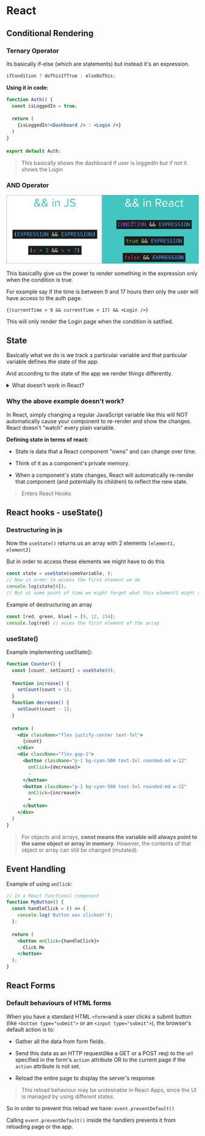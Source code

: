 # React 

## Conditional Rendering

### Ternary Operator

Its basically if-else (which are statements) but instead it's an expression.

```js
ifCondition ? doThisIfTrue : elseDoThis;
```

**Using it in code:**

```jsx
function Auth() {
  const isLoggedIn = true;

  return (
    {isLoggedIn?<Dashboard /> : <Login />}
  )
}

export default Auth;
```
> This basically shows the dashboard if user is loggedIn but if not it shows the Login 

### AND Operator

![alt text](image.png)

This basicallly give us the power to render something in the expression only when the condition is true.

For example say if the time is between 9 and 17 hours then only the user will have access to the auth page.

```
{(currentTime > 9 && currentTime < 17) && <Login />}
```

This will only render the Login page when the condition is satified.


## State

Basically what we do is we track a particular variable and that particular variable defines the state of the app. 

And according to the state of the app we render things differently.


<details>
  <summary>What doesn't work in React?</summary>
  <p>
    Take an example of a basic to-do-app: 

```jsx
var isDone = false;  // This variable holds the state of the task 
var listItemClass = "some normal tailwind css"

function doneTask(){
  // As the task is marked done the css strikethrough property is applied to mark the completion of the task
  isDone = true;
  listItem = "some tailwind css code to show strikethrough";
}

function App() {
  return (
    <div>
      <button className={listItemClass} onClick={doneTask}>
        Buy Stuff
      </button>
    </div>
  )
}
```
  </p>
</details>

### Why the above example doesn't work?

In React, simply changing a regular JavaScript variable like this will NOT automatically cause your component to re-render and show the changes. React doesn't "watch" every plain variable.

**Defining state in terms of react:**

- State is data that a React component "owns" and can change over time.

- Think of it as a component's private memory.

- When a component's state changes, React will automatically re-render that component (and potentially its children) to reflect the new state.


> Enters React Hooks

## React hooks - useState()

### Destructuring in js 

Now the `useState()` returns us an array with 2 elements `[element1, element2]`

But in order to access these elements we might have to do this

```js
const state = useState(someVariable, );
// Now in order to access the first element we do 
console.log(state[0]);
// But at some point of time we might forget what this element1 might represent this is where destructuring comes into play
```

Example of destructuring an array
```js
const [red, green, blue] = [9, 12, 234];
console.log(red) // acces the first element of the array
```

### useState()

Example implementing useState():

```jsx
function Counter() {
  const [count, setCount] = useState(0);

  function increase() {
    setCount(count + 1);
  }
  function decrease() {
    setCount(count - 1);
  }

  return (
    <div className="flex justify-center text-7xl">
      {count}
    </div>
    <div className="flex gap-2">
      <button className="p-1 bg-cyan-500 text-3xl rounded-md w-12"
        onClick={decrease}>
        -
      </button>
      <button className="p-1 bg-cyan-500 text-3xl rounded-md w-12"
        onClick={increase}>
        +
      </button>
    </div>
  )
}
```

> For objects and arrays, **const means the variable will always point to the same object or array in memory**. 
> However, the contents of that object or array can still be changed (mutated).

## Event Handling 

Example of using `onClick`:

```jsx
// In a React functional component
function MyButton() {
  const handleClick = () => {
    console.log('Button was clicked!');
  };

  return (
    <button onClick={handleClick}>
      Click Me
    </button>
  );
}
```

## React Forms 

### Default behaviours of HTML forms

When you have a standard HTML `<form>`and a user clicks a submit button (like `<button type="submit">` or an `<input type="submit">`), the browser's default action is to:

- Gather all the data from form fields.

- Send this data as an HTTP request(like a GET or a POST req) to the url specified in the form's `action` attribute OR 
to the current page if the `action` attribute is not set.

- Reload the entire page to display the server's response

> This reload behaviour may be undesirable in React Apps, since the UI is managed by using different states.

So in order to prevent this reload we have: `event.preventDefault()`

Calling `event.preventDefault()` inside the handlers prevents it from reloading page or the app.

